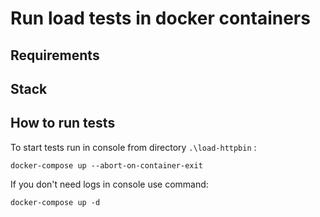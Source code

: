 # Run load tests in docker containers

## Requirements

## Stack

## How to run tests

To start tests run in console from directory `.\load-httpbin` :
```
docker-compose up --abort-on-container-exit
```

If you don't need logs in console use command:
```
docker-compose up -d
```